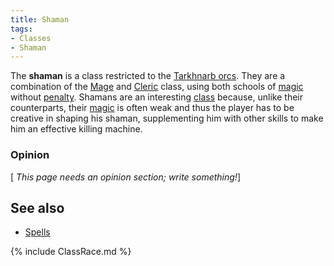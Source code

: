 ```yaml
---
title: Shaman
tags:
- Classes
- Shaman
---
```


The **shaman** is a class restricted to the [Tarkhnarb
orcs](Tarkhnarb_orc "wikilink"). They are a combination of the
[Mage](Mage "wikilink") and [Cleric](Cleric "wikilink") class, using
both schools of [magic](magic "wikilink") without
[penalty](Practice_Penalty "wikilink"). Shamans are an interesting
[class](class "wikilink") because, unlike their counterparts, their
[magic](magic "wikilink") is often weak and thus the player has to be
creative in shaping his shaman, supplementing him with other skills to
make him an effective killing machine.

### Opinion

\[ *This page needs an opinion section; write something!*\]

## See also

- [Spells](Spell "wikilink")

{% include ClassRace.md %}
